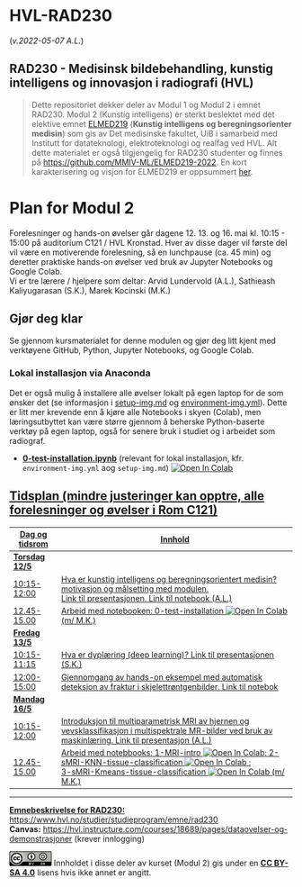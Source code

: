 # HVL-RAD230

(_v.2022-05-07 A.L._)

## RAD230 - Medisinsk bildebehandling, kunstig intelligens og innovasjon i radiografi (HVL)

> Dette repositoriet dekker deler av Modul 1 og Modul 2 i emnet RAD230. Modul 2 (Kunstig intelligens) er sterkt beslektet med det elektive emnet [ELMED219](https://www.uib.no/emne/ELMED219) (**Kunstig intelligens og beregningsorienter medisin**) som gis av Det medisinske fakultet, UiB i samarbeid med Institutt for datateknologi, elektroteknologi og
realfag ved HVL. Alt dette materialet er også tilgjengelig for RAD230 studenter og finnes på https://github.com/MMIV-ML/ELMED219-2022. En kort karakterisering og visjon for ELMED219 er oppsummert [her](https://docs.google.com/presentation/d/e/2PACX-1vQ2goLSZsIjeCQrjUnA4lfnXe2wgsgDpUXWe8be4K_pTqo4OD9qELxDlJyKknYVdCjJ34-Q4gcu-yYx/pub?start=false&loop=false&delayms=3000).


# Plan for Modul 2

Forelesninger og hands-on øvelser går dagene 12. 13. og 16. mai kl. 10:15 - 15:00 på auditorium C121 / HVL Kronstad. Hver av disse dager vil første del vil være en motiverende forelesning, så en lunchpause (ca. 45 min) og deretter praktiske hands-on øvelser ved bruk av Jupyter Notebooks og Google Colab.<br>
Vi er tre lærere / hjelpere som deltar: Arvid Lundervold (A.L.), Sathieash Kaliyugarasan (S.K.), Marek Kocinski (M.K.)


## Gjør deg klar

Se gjennom kursmaterialet for denne modulen og gjør deg litt kjent med verktøyene GitHub, Python, Jupyter Notebooks, og Google Colab.

### Lokal installasjon via Anaconda
Det er også mulig å installere alle øvelser lokalt på egen laptop for de som ønsker det (se informasjon i [setup-img.md](./setup-img.md) og [environment-img.yml](./environment-img.yml)).
Dette er litt mer krevende enn å kjøre alle Notebooks i skyen (Colab), men læringsutbyttet kan være større gjennom å beherske Python-baserte verktøy på egen laptop, også for senere bruk i studiet og i arbeidet som radiograf.

- [**0-test-installation.ipynb**](https://nbviewer.org/github/MMIV-ML/HVL-RAD230/blob/main/0-test-installation.ipynb) (relevant for lokal installasjon, kfr. `environment-img.yml` aog `setup-img.md`) <a href="https://colab.research.google.com/github/MMIV-ML/HVL-RAD230/blob/master/0-test-installation.ipynb">
  <img src="https://colab.research.google.com/assets/colab-badge.svg" alt="Open In Colab"/>


## Tidsplan (mindre justeringer kan opptre, alle forelesninger og øvelser i Rom C121)

| Dag og tidsrom |  Innhold
|----------------|------------
|**Torsdag 12/5**|                                                  
|10:15-12:00     | Hva er kunstig intelligens og beregningsorientert medisin? motivasjon og målsetting med modulen. <br> Link til [presentasjonen](https://docs.google.com/presentation/d/e/2PACX-1vTnq7vD7ppuRE9Wrc1mj_JJmkDat9aBLW_P4Gm65K9BDYBXFv6ZOae1b-blhQadBYJ1LYbrP6DDG_L3/pub?start=false&loop=false&delayms=3000). Link til [notebook](https://nbviewer.org/github/MMIV-ML/HVL-RAD230/blob/master/0-test-installation.ipynb) (A.L.)
|12.45-15.00 | Arbeid med notebooken: [0-test-installation](https://nbviewer.org/github/MMIV-ML/HVL-RAD230/blob/master/0-test-installation.ipynb) <a href="https://colab.research.google.com/github/MMIV-ML/HVL-RAD230/blob/main/0-test-installation.ipynb"> <img src="https://colab.research.google.com/assets/colab-badge.svg" alt="Open In Colab"/></a> (m/ M.K.)
|**Fredag 13/5** |                                                
|10:15-11:15     | Hva er dyplæring (deep learning)? [Link til presentasjonen](https://...) (S.K.)
|12:00-15:00     | Gjennomgang av hands-on eksempel med automatisk deteksjon av fraktur i skjelettrøntgenbilder. Link til [notebok](https://...)
|**Mandag 16/5** |                                             
|10:15-12:00     | Introduksjon til multiparametrisk MRI av hjernen og vevsklassifikasjon i multispektrale MR-bilder ved bruk av maskinlæring. Link til [presentasjon](https://...) (A.L.)
|12.45-15.00     | Arbeid med notebbooks:  [1-MRI-intro](https://nbviewer.org/github/MMIV-ML/HVL-RAD230/blob/master/3-Multispektrale-MR-bilder-og-vevsklassifikasjon/1-MRI-intro.ipynb) <a href="https://colab.research.google.com/github/MMIV-ML/HVL-RAD230/blob/main/3-Multispektrale-MR-bilder-og-vevsklassifikasjon/1-MRI-intro.ipynb"> <img src="https://colab.research.google.com/assets/colab-badge.svg" alt="Open In Colab"/></a>;  [2-sMRI-KNN-tissue-classification](https://nbviewer.org/github/MMIV-ML/HVL-RAD230/blob/master/3-Multispektrale-MR-bilder-og-vevsklassifikasjon/2-sMRI-KNN-tissue-classification.ipynb) <a href="https://colab.research.google.com/github/MMIV-ML/HVL-RAD230/blob/main/3-Multispektrale-MR-bilder-og-vevsklassifikasjon/2-sMRI-KNN-tissue-classification.ipynb"> <img src="https://colab.research.google.com/assets/colab-badge.svg" alt="Open In Colab"/> </a>; <br>[3-sMRI-Kmeans-tissue-classification](https://nbviewer.org/github/MMIV-ML/HVL-RAD230/blob/master/3-Multispektrale-MR-bilder-og-vevsklassifikasjon/3-sMRI-Kmeans-tissue-classification.ipynb) <a href="https://colab.research.google.com/github/MMIV-ML/HVL-RAD230/blob/main/3-Multispektrale-MR-bilder-og-vevsklassifikasjon/3-sMRI-Kmeans-tissue-classification.ipynb"> <img src="https://colab.research.google.com/assets/colab-badge.svg" alt="Open In Colab"/> </a>   (m/ M.K.)

_______________________________



**Emnebeskrivelse for RAD230:** https://www.hvl.no/studier/studieprogram/emne/rad230 <br>
**Canvas:** https://hvl.instructure.com/courses/18689/pages/dataovelser-og-demonstrasjoner (krever innlogging)


<img src="cc_by_sa.png" width="75"> Innholdet i disse deler av kurset (Modul 2) gis under en <b><a href="http://creativecommons.org/licenses/by-sa/4.0">CC BY-SA 4.0</a></b> lisens hvis ikke annet er angitt.

<!--
## Innhold og oppbygning
Utdanningen har medisinsk bildebehandling som faglig profil der kunnskap om biologiske basalfag, bildebehandlingsmetoder, bildeanalyser og visualisering av medisinske bilder står sentralt. Sentralt i emnet er tema knyttet til hvordan avansert bildebehandling og kunstig intelligens kan komme pasienten til nytte.  Kunstig intelligens og innovasjon innen medisinsk bildebehandling står også sentralt.

## Læringsutbytte

En student med fullført emne skal ha følgende totale læringsutbytte definert i kunnskap, ferdigheter og generell kompetanse:

### Kunnskap:
Studenten…    

- har bred kunnskap om hvordan normale og patofysiologiske prosesser kan visualiseres ved hjelp av ulike metoder for bildebehandling
- har kunnskap om grunnleggende prinsipper for bildebaserte biomarkører
- har bred kunnskap om prinsipper og metoder for bildebehandling og dens betydning for bildekvalitet og diagnostisk bruk
- har kunnskap om prinsipper for kunstig intelligens (KI) anvendt innen medisinsk bildefremstilling og bildebehandling

### Ferdigheter:
Studenten…

- kan beherske ulike bildebehandlingsmetoder for å visualisere vanlig forekommende patologi
- *vise til nytteverdi og utfordringer ved bruk av kunstig intelligens innen bildediagnostikk og behandling
- kan beherske ulike bildebehandlingsteknikker og vurdere sammenhengen mellom disse og bildekvalitet


### Generell kompetanse
Studenten…

- kan vurdere bildebehandlingsmetoder innen radiografi som grunnlag for sikker diagnostikk
- har innsikt i og kan bidra til kunnskapsutvikling innen fagområdet medisinsk avbildning og bildebehandling
- *kjenner til nytenkning og innovasjonsprosesser for å bidra til en bærekraftig og ansvarlig utvikling innen radiografi


## Anbefalte forkunnskaper
RAD200, RAD210, RADP2, RAD220 og RADP3


## Undervisnings- og læringsformer
I dette emnet vil studentaktive læringsformer benyttes for å involvere studentene i teoretisk læring, muliggjøre praktisk utprøving av teoretiske prinsipper og ferdigheter, og for å legge til rette for diskusjoner, samarbeidslæring og øvelse i å presentere relevant stoff. Arbeid i grupper vil stå i fokus i emnet. Ulike arbeidsformer er gruppearbeid, forelesninger og selvstudier, teambased learning, seminar, laboratorieøvelser på SimArena. Digitale læringsressurser vil benyttes, blant annet som forberedelser til undervisning og laboratorieøvelser.

## Arbeidskrav
Følgende obligatoriske læringsaktiviteter må være godkjent for at studenten kan framstille seg til eksamen:

1. Tilstedeværelse 80% i studentaktiv- og erfaringsbasert undervisning

2. Fremlegg på seminar i grupper, 15 minutters varighet. Digital presentasjonsform, 2 forsøk

 Læringsaktiviteten er gyldig i 4 semestre.  

## Vurderingsform

### Hjemmeeksamen over 4 dager
Digital presentasjon med bilde, tekst og tale av selvvalgt tema (videoformat), 10 minutter presentasjon.

### Vurderingsuttrykk
Gradert karakterskala A til F, der A til E er beståtte karakterer og F er ikke bestått.

-->
